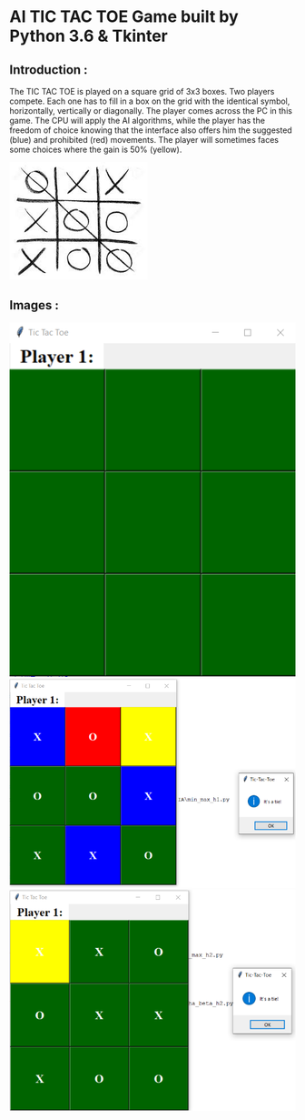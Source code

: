 # AI TIC TAC TOE Game built by Python 3.6 & Tkinter 

## Introduction :
The TIC TAC TOE is played on a square grid of 3x3 boxes.
Two players compete. Each one has to fill in a box on the grid with the identical symbol, horizontally, vertically or diagonally.
The player comes across the PC in this game.
The CPU will apply the AI algorithms, while the player has the freedom of choice knowing that the interface also offers him the suggested (blue) and prohibited (red) movements.
The player will sometimes faces some choices where the gain is 50% (yellow).


![HOME](https://raw.githubusercontent.com/AdamAbidi/AI_TIC_TAC_TOE/master/Images/1.jpg)

## Images :
![Image1](https://raw.githubusercontent.com/AdamAbidi/AI_TIC_TAC_TOE/master/Images/2.png)
![Image2](https://raw.githubusercontent.com/AdamAbidi/AI_TIC_TAC_TOE/master/Images/3.png)
![Image3](https://raw.githubusercontent.com/AdamAbidi/AI_TIC_TAC_TOE/master/Images/4.png)

